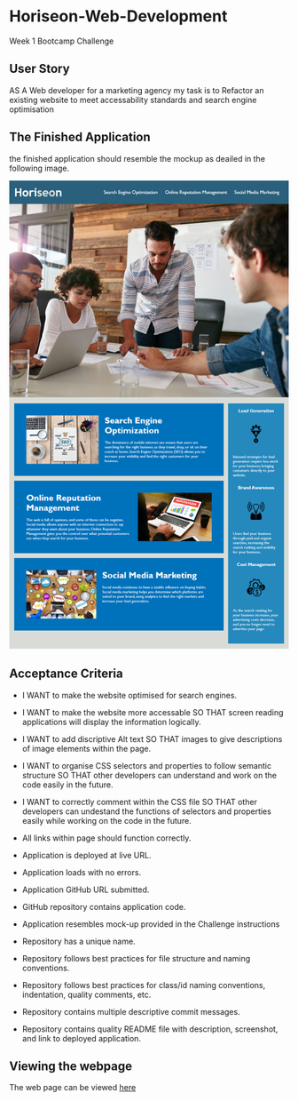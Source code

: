 # Horiseon-Web-Development
Week 1 Bootcamp Challenge 

## User Story 
AS A Web developer for a marketing agency
my task is to Refactor an existing website to meet accessability standards and search engine optimisation

## The Finished Application
the finished application should resemble the mockup as deailed in the following image.

![Alt text](./assets/reference.png "Reference Image")


## Acceptance Criteria

* I WANT to make the website optimised for search engines.

* I WANT to make the website more accessable SO THAT screen reading applications will display the information logically.

* I WANT to add discriptive Alt text SO THAT images to give descriptions of image elements within the page.

* I WANT to organise CSS selectors and properties to follow semantic structure SO THAT other developers can understand and work on the code easily in the future.

* I WANT to correctly comment within the CSS file SO THAT other developers can undestand the functions of selectors and properties easily while working on the code in the future.

* All links within page should function correctly.

* Application is deployed at live URL.

* Application loads with no errors.

* Application GitHub URL submitted.

* GitHub repository contains application code.

* Application resembles mock-up provided in the Challenge instructions

* Repository has a unique name.

* Repository follows best practices for file structure and naming conventions.

* Repository follows best practices for class/id naming conventions, indentation, quality comments, etc.

* Repository contains multiple descriptive commit messages.

* Repository contains quality README file with description, screenshot, and link to deployed application.



## Viewing the webpage
The web page can be viewed [here](Https://www.https://willbania.github.io/Horiseon-Web-Development.com)

